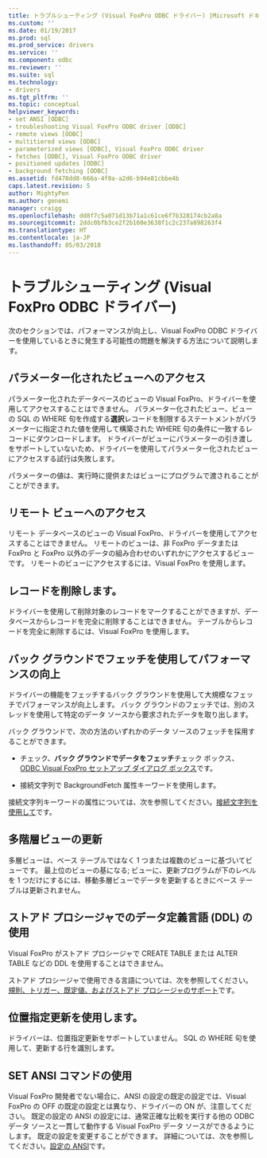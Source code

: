 ```yaml
---
title: トラブルシューティング (Visual FoxPro ODBC ドライバー) |Microsoft ドキュメント
ms.custom: ''
ms.date: 01/19/2017
ms.prod: sql
ms.prod_service: drivers
ms.service: ''
ms.component: odbc
ms.reviewer: ''
ms.suite: sql
ms.technology:
- drivers
ms.tgt_pltfrm: ''
ms.topic: conceptual
helpviewer_keywords:
- set ANSI [ODBC]
- troubleshooting Visual FoxPro ODBC driver [ODBC]
- remote views [ODBC]
- multitiered views [ODBC]
- parameterized views [ODBC], Visual FoxPro ODBC driver
- fetches [ODBC], Visual FoxPro ODBC driver
- positioned updates [ODBC]
- background fetching [ODBC]
ms.assetid: fd478dd8-666a-4f0a-a2d6-b94e81cbbe4b
caps.latest.revision: 5
author: MightyPen
ms.author: genemi
manager: craigg
ms.openlocfilehash: dd8f7c5a071d13b71a1c61ce6f7b328174cb2a8a
ms.sourcegitcommit: 2ddc0bfb3ce2f2b160e3638f1c2c237a898263f4
ms.translationtype: HT
ms.contentlocale: ja-JP
ms.lasthandoff: 05/03/2018
---
```

# <a name="troubleshooting-visual-foxpro-odbc-driver"></a>トラブルシューティング (Visual FoxPro ODBC ドライバー)
次のセクションでは、パフォーマンスが向上し、Visual FoxPro ODBC ドライバーを使用しているときに発生する可能性の問題を解決する方法について説明します。  
  
## <a name="accessing-parameterized-views"></a>パラメーター化されたビューへのアクセス  
 パラメーター化されたデータベースのビューの Visual FoxPro、ドライバーを使用してアクセスすることはできません。 パラメーター化されたビュー、ビューの SQL の WHERE 句を作成する**選択**レコードを制限するステートメントがパラメーターに指定された値を使用して構築された WHERE 句の条件に一致するレコードにダウンロードします。 ドライバーがビューにパラメーターの引き渡しをサポートしていないため、ドライバーを使用してパラメーター化されたビューにアクセスする試行は失敗します。  
  
 パラメーターの値は、実行時に提供またはビューにプログラムで渡されることがことができます。  
  
## <a name="accessing-remote-views"></a>リモート ビューへのアクセス  
 リモート データベースのビューの Visual FoxPro、ドライバーを使用してアクセスすることはできません。 リモートのビューは、非 FoxPro データまたは FoxPro と FoxPro 以外のデータの組み合わせのいずれかにアクセスするビューです。 リモートのビューにアクセスするには、Visual FoxPro を使用します。  
  
## <a name="deleting-records"></a>レコードを削除します。  
 ドライバーを使用して削除対象のレコードをマークすることができますが、データベースからレコードを完全に削除することはできません。 テーブルからレコードを完全に削除するには、Visual FoxPro を使用します。  
  
## <a name="increasing-performance-using-background-fetching"></a>バック グラウンドでフェッチを使用してパフォーマンスの向上  
 ドライバーの機能をフェッチするバック グラウンドを使用して大規模なフェッチでパフォーマンスが向上します。 バック グラウンドのフェッチでは、別のスレッドを使用して特定のデータ ソースから要求されたデータを取り出します。  
  
 バック グラウンドで、次の方法のいずれかのデータ ソースのフェッチを採用することができます。  
  
-   チェック、**バック グラウンドでデータをフェッチ**チェック ボックス、 [ODBC Visual FoxPro セットアップ ダイアログ ボックス](../../odbc/microsoft/odbc-visual-foxpro-setup-dialog-box.md)です。  
  
-   接続文字列で BackgroundFetch 属性キーワードを使用します。  
  
 接続文字列キーワードの属性については、次を参照してください。[接続文字列を使用して](../../odbc/microsoft/using-connection-strings.md)です。  
  
## <a name="updating-multitiered-views"></a>多階層ビューの更新  
 多層ビューは、ベース テーブルではなく 1 つまたは複数のビューに基づいてビューです。 最上位のビューの基になる; ビューに、更新プログラムが下のレベルを 1 つだけにするには、移動多層ビューでデータを更新するときにベース テーブルは更新されません。  
  
## <a name="using-data-definition-language-ddl-in-stored-procedures"></a>ストアド プロシージャでのデータ定義言語 (DDL) の使用  
 Visual FoxPro がストアド プロシージャで CREATE TABLE または ALTER TABLE などの DDL を使用することはできません。  
  
 ストアド プロシージャで使用できる言語については、次を参照してください。[規則、トリガー、既定値、およびストアド プロシージャのサポート](../../odbc/microsoft/support-rules-triggers-defaults-stored-procedures-visual-foxpro-odbc-driver.md)です。  
  
## <a name="using-positioned-updates"></a>位置指定更新を使用します。  
 ドライバーは、位置指定更新をサポートしていません。 SQL の WHERE 句を使用して、更新する行を識別します。  
  
## <a name="using-the-set-ansi-command"></a>SET ANSI コマンドの使用  
 Visual FoxPro 開発者でない場合に、ANSI の設定の既定の設定では、Visual FoxPro の OFF の既定の設定とは異なり、ドライバーの ON が、注意してください。 既定の設定の ANSI の設定には、通常正確な比較を実行する他の ODBC データ ソースと一貫して動作する Visual FoxPro データ ソースができるようにします。 既定の設定を変更することができます。 詳細については、次を参照してください。[設定の ANSI](../../odbc/microsoft/set-ansi-command.md)です。
